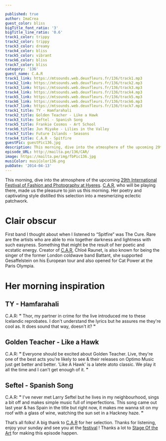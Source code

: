 ```yaml
---

published: true
author: ImaCrea
guest_color: bliss
bigTitle_font_ratio: '3'
bigTitle_line_ratio: '0.6'
track1_color: trippy
track2_color: trippy
track3_color: dreamy
track4_color: bliss
track5_color: vibrant
track6_color: bliss
track7_color: bliss
category: '136'
guest_name: C.A.R
track1_link: https://mtsounds.web.deuxfleurs.fr/136/track1.mp3
track2_link: https://mtsounds.web.deuxfleurs.fr/136/track2.mp3
track3_link: https://mtsounds.web.deuxfleurs.fr/136/track3.mp3
track4_link: https://mtsounds.web.deuxfleurs.fr/136/track4.mp3
track5_link: https://mtsounds.web.deuxfleurs.fr/136/track5.mp3
track6_link: https://mtsounds.web.deuxfleurs.fr/136/track6.mp3
track7_link: https://mtsounds.web.deuxfleurs.fr/136/track7.mp3
track1_title: TY - Hamfarahali
track2_title: Golden Teacher - Like a Hawk
track3_title: Seftel - Spanish Song
track5_title: Frankie Cosmos - Art School
track6_title: Jun Miyake - Lilies in the Valley
track7_title: Future Islands - Seasons
track4_title: C.A.R - Spitfire
guestPic: guestPic136.jpg
description: This morning, dive into the atmosphere of the upcoming 29th International Festival of Fashion and Photography at Hyeres. C.A.R, who will be playing there, made us the pleasure to join us this morning. Her poetry and captivating style distilled this selection into a mesmerizing eclectic patchwork.
episode_URL: http://mailta.pe/136/CAR/
image: https://mailta.pe/img/fbPic136.jpg
musiColor: musiColor136.png
pubDate: '2014-04-13'
---
```



This morning, dive into the atmosphere of the upcoming [29th International Festival of Fashion and Photography at Hyeres](http://www.villanoailles-hyeres.com/hyeres2014/ "More infos"). [C.A.R](http://www.c-a-r-music.com "Her website"), who will be playing there, made us the pleasure to join us this morning. Her poetry and captivating style distilled this selection into a mesmerizing eclectic patchwork.

# Clair obscur

First band I thought about when I listened to “Spitfire” was The Cure. Rare are the artists who are able to mix together darkness and lightness with such easyness. Something that might be the result of her poetic and ecstatic energy. Creator of [C.A.R](http://www.c-a-r-music.com "Her website"), Chloé Raunet, is also known for being the singer of the former London coldwave band Battant, she supported Gesaffelstein on his European tour and also opened for Cat Power at the Paris Olympia. 

# Her morning inspiration

## TY - Hamfarahali
C.A.R: **"** Thor, my partner in crime for the live introduced me to these Icelandic reprobates. I don't understand the lyrics but he assures me they're cool as. It does sound that way, doesn't it? **"** 

## Golden Teacher - Like a Hawk
C.A.R: **"** Everyone should be excited about Golden Teacher. Live, they're one of the best acts you're likely to see & their releases on Optimo Music just get better and better. 'Like A Hawk' is a latete atoto classic. We play it all the time and I can't get enough of it. **"** 

## Seftel - Spanish Song
C.A.R: **"** I've never met Larry Seftel but he lives in my neighbourhood, sings a bit off and makes simple music full of imperfections.
This song came out last year & has Spain in the title but right now, it makes me wanna sit on my roof with a glass of wine, watching the sun set in a Hackney haze. **"** 


That’s all folks! A big thank to [C.A.R](http://www.c-a-r-music.com "Her website") for her selection. Thanks for listening, enjoy your sunday and see you at the [festival](http://www.villanoailles-hyeres.com/hyeres2014/ "Get your tickets") ! Thanks a lot to [Stage Of the Art](http://www.stageoftheart.net) for making this episode happen.
